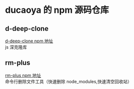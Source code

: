 # ducaoya 的 npm 源码仓库

## d-deep-clone

[d-deep-clone npm 地址](https://www.npmjs.com/package/d-deep-clone)  
js 深克隆库

## rm-plus

[rm-plus npm 地址](https://www.npmjs.com/package/rm-plus)  
命令行删除文件工具（快速删除 node_modules,快速清空回收站）

